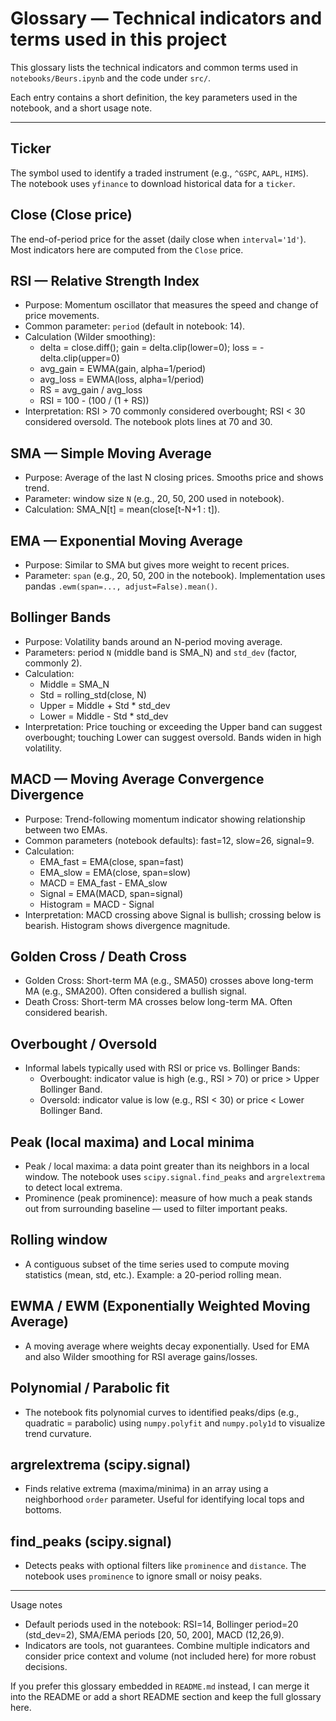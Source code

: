 # Glossary — Technical indicators and terms used in this project

This glossary lists the technical indicators and common terms used in `notebooks/Beurs.ipynb` and the code under `src/`.

Each entry contains a short definition, the key parameters used in the notebook, and a short usage note.

---

## Ticker
The symbol used to identify a traded instrument (e.g., `^GSPC`, `AAPL`, `HIMS`). The notebook uses `yfinance` to download historical data for a `ticker`.

## Close (Close price)
The end-of-period price for the asset (daily close when `interval='1d'`). Most indicators here are computed from the `Close` price.

## RSI — Relative Strength Index
- Purpose: Momentum oscillator that measures the speed and change of price movements.
- Common parameter: `period` (default in notebook: 14).
- Calculation (Wilder smoothing):
  - delta = close.diff(); gain = delta.clip(lower=0); loss = -delta.clip(upper=0)
  - avg_gain = EWMA(gain, alpha=1/period)
  - avg_loss = EWMA(loss, alpha=1/period)
  - RS = avg_gain / avg_loss
  - RSI = 100 - (100 / (1 + RS))
- Interpretation: RSI > 70 commonly considered overbought; RSI < 30 considered oversold. The notebook plots lines at 70 and 30.

## SMA — Simple Moving Average
- Purpose: Average of the last N closing prices. Smooths price and shows trend.
- Parameter: window size `N` (e.g., 20, 50, 200 used in notebook).
- Calculation: SMA_N[t] = mean(close[t-N+1 : t]).

## EMA — Exponential Moving Average
- Purpose: Similar to SMA but gives more weight to recent prices.
- Parameter: `span` (e.g., 20, 50, 200 in the notebook). Implementation uses pandas `.ewm(span=..., adjust=False).mean()`.

## Bollinger Bands
- Purpose: Volatility bands around an N-period moving average.
- Parameters: period `N` (middle band is SMA_N) and `std_dev` (factor, commonly 2).
- Calculation:
  - Middle = SMA_N
  - Std = rolling_std(close, N)
  - Upper = Middle + Std * std_dev
  - Lower = Middle - Std * std_dev
- Interpretation: Price touching or exceeding the Upper band can suggest overbought; touching Lower can suggest oversold. Bands widen in high volatility.

## MACD — Moving Average Convergence Divergence
- Purpose: Trend-following momentum indicator showing relationship between two EMAs.
- Common parameters (notebook defaults): fast=12, slow=26, signal=9.
- Calculation:
  - EMA_fast = EMA(close, span=fast)
  - EMA_slow = EMA(close, span=slow)
  - MACD = EMA_fast - EMA_slow
  - Signal = EMA(MACD, span=signal)
  - Histogram = MACD - Signal
- Interpretation: MACD crossing above Signal is bullish; crossing below is bearish. Histogram shows divergence magnitude.

## Golden Cross / Death Cross
- Golden Cross: Short-term MA (e.g., SMA50) crosses above long-term MA (e.g., SMA200). Often considered a bullish signal.
- Death Cross: Short-term MA crosses below long-term MA. Often considered bearish.

## Overbought / Oversold
- Informal labels typically used with RSI or price vs. Bollinger Bands:
  - Overbought: indicator value is high (e.g., RSI > 70) or price > Upper Bollinger Band.
  - Oversold: indicator value is low (e.g., RSI < 30) or price < Lower Bollinger Band.

## Peak (local maxima) and Local minima
- Peak / local maxima: a data point greater than its neighbors in a local window. The notebook uses `scipy.signal.find_peaks` and `argrelextrema` to detect local extrema.
- Prominence (peak prominence): measure of how much a peak stands out from surrounding baseline — used to filter important peaks.

## Rolling window
- A contiguous subset of the time series used to compute moving statistics (mean, std, etc.). Example: a 20-period rolling mean.

## EWMA / EWM (Exponentially Weighted Moving Average)
- A moving average where weights decay exponentially. Used for EMA and also Wilder smoothing for RSI average gains/losses.

## Polynomial / Parabolic fit
- The notebook fits polynomial curves to identified peaks/dips (e.g., quadratic = parabolic) using `numpy.polyfit` and `numpy.poly1d` to visualize trend curvature.

## argrelextrema (scipy.signal)
- Finds relative extrema (maxima/minima) in an array using a neighborhood `order` parameter. Useful for identifying local tops and bottoms.

## find_peaks (scipy.signal)
- Detects peaks with optional filters like `prominence` and `distance`. The notebook uses `prominence` to ignore small or noisy peaks.

---

Usage notes
- Default periods used in the notebook: RSI=14, Bollinger period=20 (std_dev=2), SMA/EMA periods [20, 50, 200], MACD (12,26,9).
- Indicators are tools, not guarantees. Combine multiple indicators and consider price context and volume (not included here) for more robust decisions.

If you prefer this glossary embedded in `README.md` instead, I can merge it into the README or add a short README section and keep the full glossary here.

